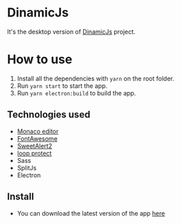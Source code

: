 # DinamicJs

It's the desktop version of [DinamicJs](https://github.com/Waxer59/DinamicJs) project.

# How to use

1. Install all the dependencies with `yarn` on the root folder.
2. Run `yarn start` to start the app.
3. Run `yarn electron:build` to build the app.

## Technologies used

* [Monaco editor](https://microsoft.github.io/monaco-editor/)
* [FontAwesome](https://fontawesome.com/)
* [SweetAlert2](https://sweetalert2.github.io/)
* [loop protect](https://www.npmjs.com/package/loop-protect)
* Sass
* SplitJs
* Electron

## Install

* You can download the latest version of the app [here]()
